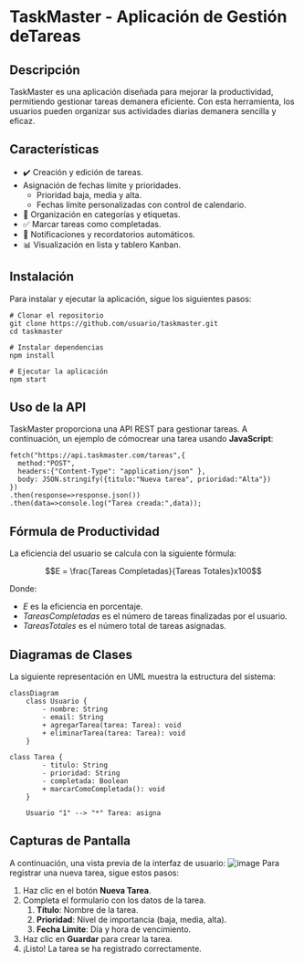 # TaskMaster - Aplicación de Gestión deTareas

## Descripción
TaskMaster es una aplicación diseñada para mejorar la productividad, permitiendo gestionar tareas demanera eficiente. Con esta herramienta, los usuarios pueden organizar sus actividades diarias demanera sencilla y eficaz.
## Características
* :heavy_check_mark: Creación y edición de tareas.
* Asignación de fechas límite y prioridades.
  * Prioridad baja, media y alta.
  * Fechas límite personalizadas con control de calendario.
* :open_file_folder: Organización en categorías y etiquetas.
* :white_check_mark: Marcar tareas como completadas.
* :bell: Notificaciones y recordatorios automáticos.
* :bar_chart: Visualización en lista y tablero Kanban.
## Instalación
Para instalar y ejecutar la aplicación, sigue los siguientes pasos:
```
# Clonar el repositorio
git clone https://github.com/usuario/taskmaster.git
cd taskmaster

# Instalar dependencias
npm install

# Ejecutar la aplicación
npm start
```
## Uso de la API
TaskMaster proporciona una API REST para gestionar tareas. A continuación, un ejemplo de cómocrear una tarea usando **JavaScript**:
```
fetch("https://api.taskmaster.com/tareas",{
  method:"POST",
  headers:{"Content-Type": "application/json" },
  body: JSON.stringify({titulo:"Nueva tarea", prioridad:"Alta"})
})
.then(response=>response.json())
.then(data=>console.log("Tarea creada:",data));
```
## Fórmula de Productividad
La eficiencia del usuario se calcula con la siguiente fórmula:

$$E = \frac{Tareas Completadas}{Tareas Totales}x100$$

Donde:
* $E$ es la eficiencia en porcentaje.
* $Tareas Completadas$ es el número de tareas finalizadas por el usuario.
* $Tareas Totales$ es el número total de tareas asignadas.
## Diagramas de Clases
La siguiente representación en UML muestra la estructura del sistema:

```mermaid
classDiagram
    class Usuario {
        - nombre: String
        - email: String
        + agregarTarea(tarea: Tarea): void
        + eliminarTarea(tarea: Tarea): void
    }

class Tarea {
        - titulo: String
        - prioridad: String
        - completada: Boolean
        + marcarComoCompletada(): void
    }

    Usuario "1" --> "*" Tarea: asigna
```
## Capturas de Pantalla
A continuación, una vista previa de la interfaz de usuario:
 ![image](https://github.com/user-attachments/assets/1e1a8c5b-9650-49c8-963e-955bc7e80dc5)
Para registrar una nueva tarea, sigue estos pasos:
1. Haz clic en el botón **Nueva Tarea**.
2. Completa el formulario con los datos de la tarea.
   1. **Título**: Nombre de la tarea.
   2. **Prioridad**: Nivel de importancia (baja, media, alta).
   3. **Fecha Límite**: Día y hora de vencimiento.
4. Haz clic en **Guardar** para crear la tarea.
5. ¡Listo! La tarea se ha registrado correctamente.

